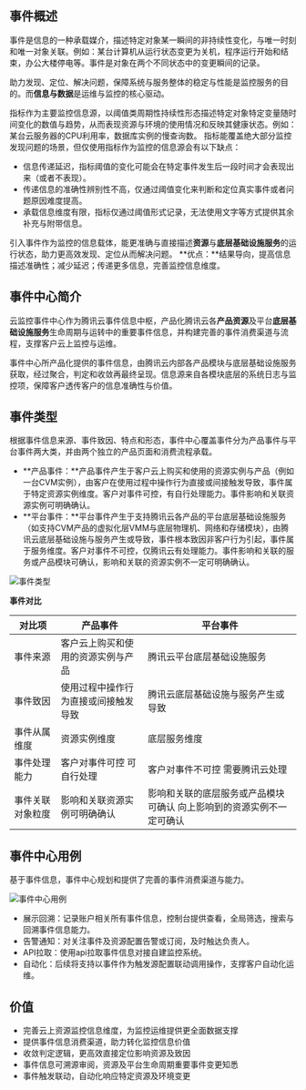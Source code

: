 ## 事件概述
事件是信息的一种承载媒介，描述特定对象某一瞬间的非持续性变化，与唯一时刻和唯一对象关联。例如：某台计算机从运行状态变更为关机，程序运行开始和结束，办公大楼停电等。事件是对象在两个不同状态中的变更瞬间的记录。

助力发现、定位、解决问题，保障系统与服务整体的稳定与性能是监控服务的目的。而**信息与数据**是运维与监控的核心驱动。

指标作为主要监控信息源，以阈值类周期性持续性形态描述特定对象特定变量随时间变化的数值与趋势，从而表现资源与环境的使用情况和反映其健康状态。例如：某台云服务器的CPU利用率，数据库实例的慢查询数。
指标能覆盖绝大部分监控发现问题的场景，但仅使用指标作为监控的信息源会有以下缺点：
- 信息传递延迟，指标阈值的变化可能会在特定事件发生后一段时间才会表现出来（或者不表现）。
- 传递信息的准确性辨别性不高，仅通过阈值变化来判断和定位真实事件或者问题原因难度提高。
- 承载信息维度有限，指标仅通过阈值形式记录，无法使用文字等方式提供其余补充与附带信息。


引入事件作为监控的信息载体，能更准确与直接描述**资源**与**底层基础设施服务**的运行状态，助力更高效发现、定位从而解决问题。
**优点：**结果导向，提高信息描述准确性；减少延迟；传递更多信息，完善监控信息维度。

## 事件中心简介
云监控事件中心作为腾讯云事件信息中枢，产品化腾讯云各**产品资源**及平台**底层基础设施服务**生命周期与运转中的重要事件信息，并构建完善的事件消费渠道与流程，支撑客户云上监控与运维。

事件中心所产品化提供的事件信息，由腾讯云内部各产品模块与底层基础设施服务获取，经过聚合，判定和收敛再最终呈现。信息源来自各模块底层的系统日志与监控项，保障客户透传客户的信息准确性与价值。

## 事件类型
根据事件信息来源、事件致因、特点和形态，事件中心覆盖事件分为产品事件与平台事件两大类，并由两个独立的产品页面和消费流程承载。
- **产品事件：**产品事件产生于客户云上购买和使用的资源实例与产品（例如一台CVM实例），由客户在使用过程中操作行为直接或间接触发导致，事件属于特定资源实例维度。客户对事件可控，有自行处理能力。事件影响和关联资源实例可明确确认。
- **平台事件：**平台事件产生于支持腾讯云各产品的平台底层基础设施服务（如支持CVM产品的虚拟化层VMM与底层物理机、网络和存储模块），由腾讯云底层基础设施与服务产生或导致，事件根本致因非客户行为引起，事件属于服务维度。客户对事件不可控，仅腾讯云有处理能力。事件影响和关联的服务或产品模块可确认，影响和关联的资源实例不一定可明确确认。

![事件类型](https://mc.qcloudimg.com/static/img/4408485c7ea7abe3517ebb5ffe3b8eb3/image.png)

**事件对比**

| 对比项      | 产品事件               | 平台事件                                |
| -------- | ------------------ | ----------------------------------- |
| 事件来源     | 客户云上购买和使用的资源实例与产品  | 腾讯云平台底层基础设施服务                       |
| 事件致因     | 使用过程中操作行为直接或间接触发导致 | 腾讯云底层基础设施与服务产生或导致                   |
| 事件从属维度   | 资源实例维度             | 底层服务维度                              |
| 事件处理能力   | 客户对事件可控 可自行处理      | 客户对事件不可控 需要腾讯云处理                    |
| 事件关联对象粒度 | 影响和关联资源实例可明确确认     | 影响和关联的底层服务或产品模块可确认 向上影响到的资源实例不一定可确认 |


## 事件中心用例

基于事件信息，事件中心规划和提供了完善的事件消费渠道与能力。

![事件中心用例](https://mc.qcloudimg.com/static/img/c1d68596e334af43a2f386f223305502/image.png)

- 展示回溯：记录账户相关所有事件信息，控制台提供查看，全局筛选，搜索与回溯事件信息能力。
- 告警通知：对关注事件及资源配置告警或订阅，及时触达负责人。
- API拉取：使用api拉取事件信息对接自建监控系统。
- 自动化：后续将支持以事件作为触发源配置联动调用操作，支撑客户自动化运维。

## 价值
- 完善云上资源监控信息维度，为监控运维提供更全面数据支撑
- 提供事件信息消费渠道，助力转化监控信息价值
- 收敛判定逻辑，更高效直接定位影响资源及致因
- 事件信息可溯源审阅，资源及平台生命周期重要事件变更知悉
- 事件触发联动，自动化响应特定资源及环境变更

